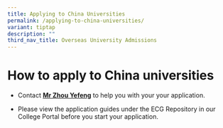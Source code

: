 ```yaml
---
title: Applying to China Universities
permalink: /applying-to-china-universities/
variant: tiptap
description: ""
third_nav_title: Overseas University Admissions
---
```

<h1><strong>How to apply to China&nbsp;universities</strong></h1>
<ul>
<li>
<p>Contact <strong><a href="mailto:zhou_yefeng@moe.edu.sg" class="wixui-rich-text__text" rel="noopener noreferrer nofollow" target="_self"><u>Mr Zhou Yefeng</u></a></strong> to
help you with your your application.</p>
</li>
<li>
<p>Please view the application guides under the ECG Repository in our College
Portal before you start your application.</p>
</li>
</ul>
<p></p>